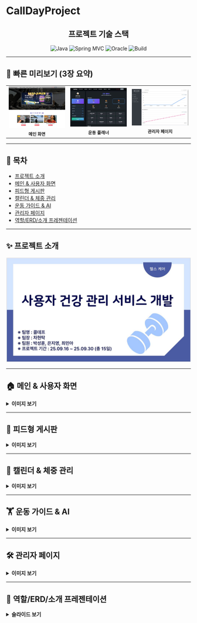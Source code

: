 # CallDayProject

<div align="center">
  
  <h2>프로젝트 기술 스택</h2>
  
  <!-- 간단 배지: 자유롭게 수정/삭제 -->
  <img alt="Java" src="https://img.shields.io/badge/Java-8+-blue">
  <img alt="Spring MVC" src="https://img.shields.io/badge/Spring-MVC-green">
  <img alt="Oracle" src="https://img.shields.io/badge/DB-Oracle-red">
  <img alt="Build" src="https://img.shields.io/badge/Build-Maven-purple">

</div>

---

## 🍪 빠른 미리보기 (3장 요약)

<table>
  <tr>
    <td align="center">
      <img src="/capture/메인화면.JPG" alt="메인" width="260"><br/>
      <sub><b>메인 화면</b></sub>
    </td>
    <td align="center">
      <img src="/capture/운동%20플래너.jpg" alt="운동플래너" width="260"><br/>
      <sub><b>운동 플래너</b></sub>
    </td>
    <td align="center">
      <img src="/capture/관리자페이지.JPG" alt="관리자" width="260"><br/>
      <sub><b>관리자 페이지</b></sub>
    </td>
  </tr>
</table>

---

## 📖 목차
- [프로젝트 소개](#-프로젝트-소개)
- [메인 & 사용자 화면](#-메인--사용자-화면)
- [피드형 게시판](#-피드형-게시판)
- [캘린더 & 체중 관리](#-캘린더--체중-관리)
- [운동 가이드 & AI](#-운동-가이드--ai)
- [관리자 페이지](#-관리자-페이지)
- [역할/ERD/소개 프레젠테이션](#-역할ERD소개-프레젠테이션)

---

## ✨ 프로젝트 소개
![프로젝트 메인](/ppt/프로젝트%20메인.JPG "프로젝트 메인")

---

## 🏠 메인 & 사용자 화면

<details>
<summary><b>이미지 보기</b></summary><br>

![메인화면](/capture/메인화면.JPG "메인화면")

<div align="center"><h3>메인 화면</h3></div>

![인기게시물](/capture/인기게시물.jpg "인기게시물")

<div align="center"><h3>인기게시물</h3></div>

![로그인창](/capture/로그인창.jpg "로그인창")

<div align="center"><h3>로그인</h3></div>

![회원가입](/capture/회원가입창.jpg "회원가입")

<div align="center"><h3>회원가입</h3></div>

![내정보](/capture/내정보페이지.JPG "내정보")

<div align="center"><h3>내정보</h3></div>

</details>

---

## 📜 피드형 게시판

<details>
<summary><b>이미지 보기</b></summary><br>

![게시판](/capture/운동피드.JPG "게시판")
<div align="center"><h3>게시판</h3></div>

![게시글](/capture/운동피드_아티클.JPG "게시글")
<div align="center"><h3>게시글</h3></div>

![게시글작성](/capture/imgcreated.jpg "게시글작성")
<div align="center"><h3>게시글작성</h3></div>

![게시글수정](/capture/imgupdate.jpg "게시글수정")
<div align="center"><h3>게시글수정</h3></div>

</details>

---

## 📅 캘린더 & 체중 관리

<details>
<summary><b>이미지 보기</b></summary><br>

![일정관리](/capture/일정관리.jpg "일정관리")
<div align="center"><h3>일정관리</h3></div>

![캘린더](/capture/캘린더.jpg "캘린더")
<div align="center"><h3>오.운.완 캘린더</h3></div>

![체중관리](/capture/체중관리.jpg "체중관리")
<div align="center"><h3>체중관리 차트</h3></div>

![체중관리](/capture/체중관리(2).jpg "체중관리")
<div align="center"><h3>체중관리 게시</h3></div>

</details>

---

## 🏋 운동 가이드 & AI

<details>
<summary><b>이미지 보기</b></summary><br>

![운동가이드](/capture/운동%20가이드.jpg "운동가이드")
<div align="center"><h3>운동가이드</h3></div>

![운동등록](/capture/운동%20플래너.jpg "운동등록")
<div align="center"><h3>운동플래너</h3></div>

![AI식단](/capture/AI식단%20추천.jpg "AI식단")
<div align="center"><h3>AI 식단 추천</h3></div>

</details>

---

## 🛠 관리자 페이지

<details>
<summary><b>이미지 보기</b></summary><br>

![관리자페이지](/capture/관리자페이지.JPG "관리자페이지")
<div align="center"><h3>관리자페이지</h3></div>

![공지사항관리](/capture/관리자_공지사항관리.JPG "공지사항관리")
<div align="center"><h3>관리자페이지-공지사항관리</h3></div>

![운동가이드관리](/capture/관리자_운동가이드관리.JPG "운동가이드관리")
<div align="center"><h3>관리자페이지-운동가이드관리</h3></div>

![회원관리](/capture/관리자_회원관리.JPG "회원관리")
<div align="center"><h3>관리자페이지-회원관리</h3></div>

![스토어관리](/capture/관리자_스토어관리.JPG "스토어관리")
<div align="center"><h3>관리자페이지-스토어관리</h3></div>

</details>

---

## 📌 역할/ERD/소개 프레젠테이션

<details>
<summary><b>슬라이드 보기</b></summary><br>

![역할 부분](/ppt/역할.JPG "역할")
![역할 부분](/ppt/역할2.JPG "역할")
![ERD](/ppt/ERD.JPG "ERD")
![구성](/ppt/구성%20소개%202.JPG "구성")
![구성](/ppt/구성%20소개%203.JPG "구성")
![구성](/ppt/구성%20소개%204.JPG "구성")
![구성](/ppt/구성%20소개%205.JPG "구성")
![구성](/ppt/구성%20소개%206.JPG "구성")
![구성/평가/개선](/ppt/구성%20소개%20끝%20평가%20및%20개선.JPG "구성/평가/개선")

</details>
